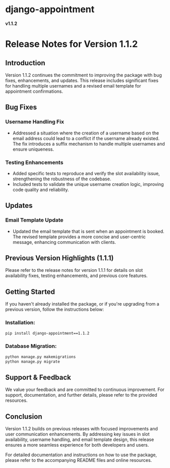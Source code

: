 # django-appointment

**v1.1.2**

# Release Notes for Version 1.1.2

## Introduction

Version 1.1.2 continues the commitment to improving the package with bug fixes, enhancements, and updates. This release includes significant fixes for handling multiple usernames and a revised email template for appointment confirmations.

## Bug Fixes

### Username Handling Fix

- Addressed a situation where the creation of a username based on the email address could lead to a conflict if the username already existed. The fix introduces a suffix mechanism to handle multiple usernames and ensure uniqueness.

### Testing Enhancements

- Added specific tests to reproduce and verify the slot availability issue, strengthening the robustness of the codebase.
- Included tests to validate the unique username creation logic, improving code quality and reliability.

## Updates

### Email Template Update

- Updated the email template that is sent when an appointment is booked. The revised template provides a more concise and user-centric message, enhancing communication with clients.

## Previous Version Highlights (1.1.1)

Please refer to the release notes for version 1.1.1 for details on slot availability fixes, testing enhancements, and previous core features.

## Getting Started

If you haven't already installed the package, or if you're upgrading from a previous version, follow the instructions below:

### Installation:

```bash
pip install django-appointment==1.1.2
```

### Database Migration:

```bash
python manage.py makemigrations
python manage.py migrate
```

## Support & Feedback

We value your feedback and are committed to continuous improvement. For support, documentation, and further details, please refer to the provided resources.

## Conclusion

Version 1.1.2 builds on previous releases with focused improvements and user communication enhancements. By addressing key issues in slot availability, username handling, and email template design, this release ensures a more seamless experience for both developers and users.

For detailed documentation and instructions on how to use the package, please refer to the accompanying README files and online resources.
